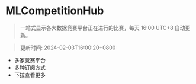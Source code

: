 # MLCompetitionHub

> 一站式显示各大数据竞赛平台正在进行的比赛，每天 16:00 UTC+8 自动更新。
  
> 更新时间: 2024-02-03T16:00:20+0800 

* 多家竞赛平台
* 多种订阅方式
* 下拉查看更多